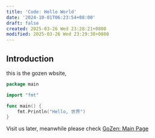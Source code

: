 ```yaml
---
title: 'Code: Hello World'
date: '2024-10-01T06:23:54+08:00'
draft: false
created: 2025-03-26 Wed 23:28:21+0800
modified: 2025-03-26 Wed 23:29:38+0800
---
```



## Introduction

this is the gozen wbsite,
```go
package main

import "fmt"

func main() {
	fmt.Println("Hello, 世界")
}

```

Visit us later,
meanwhile please check [GoZen: Main Page](index.md)
